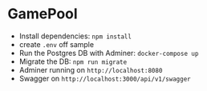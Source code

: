 # GamePool

* Install dependencies: `npm install`
* create `.env` off sample
* Run the Postgres DB with Adminer: `docker-compose up`
* Migrate the DB: `npm run migrate`
* Adminer running on `http://localhost:8080`
* Swagger on `http://localhost:3000/api/v1/swagger`